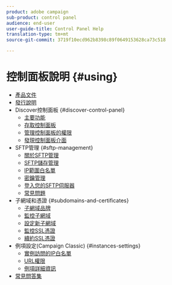 ```yaml
---
product: adobe campaign
sub-product: control panel
audience: end-user
user-guide-title: Control Panel Help
translation-type: tm+mt
source-git-commit: 3719f10ecd962b8398c89f0649153628ca73c518

---
```



# 控制面板說明 {#using}

+ [產品文件](control-panel-home.md)
+ [發行說明](release-notes.md)
+ Discover控制面板 {#discover-control-panel}
   + [主要功能](discover/using/key-features.md)
   + [存取控制面板](discover/using/accessing-control-panel.md)
   + [管理控制面板的權限](discover/using/managing-permissions.md)
   + [發現控制面板介面](discover/using/discovering-the-interface.md)
+ SFTP管理 {#sftp-management}
   + [關於SFTP管理](sftp/using/about-sftp-management.md)
   + [SFTP儲存管理](sftp/using/sftp-storage-management.md)
   + [IP範圍白名單](sftp/using/ip-range-whitelisting.md)
   + [密鑰管理](sftp/using/key-management.md)
   + [登入您的SFTP伺服器](sftp/using/logging-into-sftp-server.md)
   + [常見問題](sftp/using/common-questions.md)
+ 子網域和憑證 {#subdomains-and-certificates}
   + [子網域品牌](subdomains-certificates/using/subdomains-branding.md)
   + [監控子網域](subdomains-certificates/using/monitoring-subdomains.md)
   + [設定新子網域](subdomains-certificates/using/setting-up-new-subdomain.md)
   + [監控SSL憑證](subdomains-certificates/using/monitoring-ssl-certificates.md)
   + [續約SSL憑證](subdomains-certificates/using/renewing-subdomain-certificate.md)
+ 例項設定(Campaign Classic) {#instances-settings}
   + [實例訪問的IP白名單](instances-settings/using/ip-whitelisting-instance-access.md)
   + [URL權限](instances-settings/using/url-permissions.md)
   + [例項詳細資訊](instances-settings/using/instance-details.md)
+ [常見問答集](faq.md)
